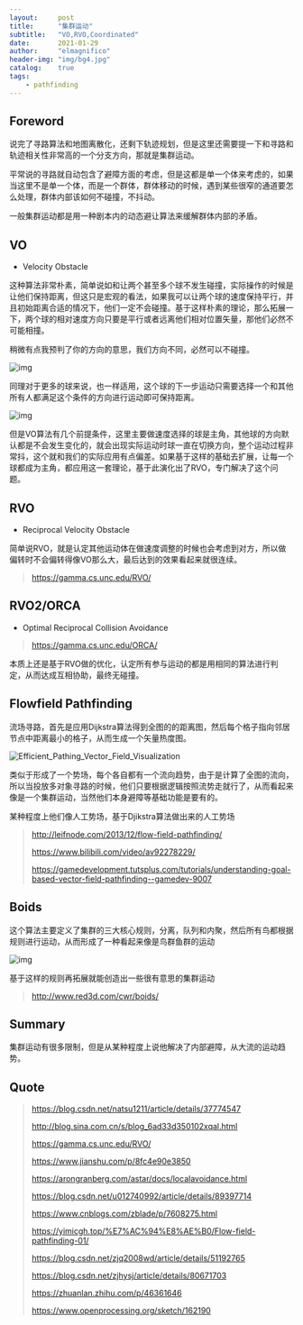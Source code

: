 ```yaml
---
layout:     post
title:      "集群运动"
subtitle:   "VO,RVO,Coordinated"
date:       2021-01-29
author:     "elmagnifico"
header-img: "img/bg4.jpg"
catalog:    true
tags:
    - pathfinding
---
```


## Foreword

说完了寻路算法和地图离散化，还剩下轨迹规划，但是这里还需要提一下和寻路和轨迹相关性非常高的一个分支方向，那就是集群运动。

平常说的寻路就自动包含了避障方面的考虑，但是这都是单一个体来考虑的，如果当这里不是单一个体，而是一个群体，群体移动的时候，遇到某些很窄的通道要怎么处理，群体内部该如何不碰撞，不抖动。

一般集群运动都是用一种剧本内的动态避让算法来缓解群体内部的矛盾。



## VO

- Velocity Obstacle

这种算法非常朴素，简单说如和让两个甚至多个球不发生碰撞，实际操作的时候是让他们保持距离，但这只是宏观的看法，如果我可以让两个球的速度保持平行，并且初始距离合适的情况下，他们一定不会碰撞。基于这样朴素的理论，那么拓展一下，两个球的相对速度方向只要是平行或者远离他们相对位置矢量，那他们必然不可能相撞。

稍微有点我预判了你的方向的意思，我们方向不同，必然可以不碰撞。

![img](https://i.loli.net/2021/01/28/2HL5kxwSVZvm43g.jpg)

同理对于更多的球来说，也一样适用，这个球的下一步运动只需要选择一个和其他所有人都满足这个条件的方向进行运动即可保持距离。

![img](https://i.loli.net/2021/01/28/JEx96IBsvagbRZ7.jpg)

但是VO算法有几个前提条件，这里主要做速度选择的球是主角，其他球的方向默认都是不会发生变化的，就会出现实际运动时球一直在切换方向，整个运动过程非常抖，这个就和我们的实际应用有点偏差。如果基于这样的基础去扩展，让每一个球都成为主角，都应用这一套理论，基于此演化出了RVO，专门解决了这个问题。



## RVO

- Reciprocal Velocity Obstacle

简单说RVO，就是认定其他运动体在做速度调整的时候也会考虑到对方，所以做偏转时不会偏转得像VO那么大，最后达到的效果看起来就很连续。

> https://gamma.cs.unc.edu/RVO/



## RVO2/ORCA

- Optimal Reciprocal Collision Avoidance

> https://gamma.cs.unc.edu/ORCA/

本质上还是基于RVO做的优化，认定所有参与运动的都是用相同的算法进行判定，从而达成互相协助，最终无碰撞。



## Flowfield Pathfinding

流场寻路，首先是应用Dijkstra算法得到全图的的距离图，然后每个格子指向邻居节点中距离最小的格子，从而生成一个矢量热度图。

![Efficient_Pathing_Vector_Field_Visualization](https://i.loli.net/2021/01/29/iTRmfLHA7Wj9O48.png)



类似于形成了一个势场，每个各自都有一个流向趋势，由于是计算了全图的流向，所以当投放多对象寻路的时候，他们只要根据逻辑按照流势走就行了，从而看起来像是一个集群运动，当然他们本身避障等基础功能是要有的。

某种程度上他们像人工势场，基于Djikstra算法做出来的人工势场

> http://leifnode.com/2013/12/flow-field-pathfinding/
>
> https://www.bilibili.com/video/av92278229/
>
> https://gamedevelopment.tutsplus.com/tutorials/understanding-goal-based-vector-field-pathfinding--gamedev-9007



## Boids

这个算法主要定义了集群的三大核心规则，分离，队列和内聚，然后所有鸟都根据规则进行运动，从而形成了一种看起来像是鸟群鱼群的运动

![img](https://i.loli.net/2021/01/29/VP6nBbdGLwHcUpj.gif)

基于这样的规则再拓展就能创造出一些很有意思的集群运动

> http://www.red3d.com/cwr/boids/



## Summary

集群运动有很多限制，但是从某种程度上说他解决了内部避障，从大流的运动趋势。



## Quote

> https://blog.csdn.net/natsu1211/article/details/37774547
>
> http://blog.sina.com.cn/s/blog_6ad33d350102xqal.html
>
> https://gamma.cs.unc.edu/RVO/
>
> https://www.jianshu.com/p/8fc4e90e3850
>
> https://arongranberg.com/astar/docs/localavoidance.html
>
> https://blog.csdn.net/u012740992/article/details/89397714
>
> https://www.cnblogs.com/zblade/p/7608275.html
>
> https://yimicgh.top/%E7%AC%94%E8%AE%B0/Flow-field-pathfinding-01/
>
> https://blog.csdn.net/zjq2008wd/article/details/51192765
>
> https://blog.csdn.net/zjhysj/article/details/80671703
>
> https://zhuanlan.zhihu.com/p/46361646
>
> https://www.openprocessing.org/sketch/162190

